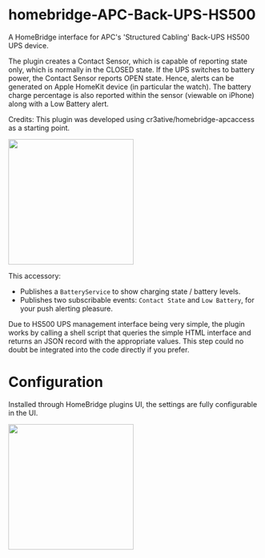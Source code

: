 # homebridge-APC-Back-UPS-HS500

A HomeBridge interface for APC's 'Structured Cabling' Back-UPS HS500 UPS device.

The plugin creates a Contact Sensor, which is capable of reporting state only, which is normally in the CLOSED state. If the UPS switches to battery power, the Contact Sensor reports OPEN state. Hence, alerts can be generated on Apple HomeKit device (in particular the watch). The battery charge percentage is also reported within the sensor (viewable on iPhone) along with a Low Battery alert.

Credits: This plugin was developed using cr3ative/homebridge-apcaccess as a starting point.

<img src="https://user-images.githubusercontent.com/1850718/75247783-a0bd6b00-57ca-11ea-9391-0db0afdaf2cf.PNG" width="250"/>

This accessory:

- Publishes a `BatteryService` to show charging state / battery levels.
- Publishes two subscribable events: `Contact State` and `Low Battery`, for your push alerting pleasure.

Due to HS500 UPS management interface being very simple, the plugin works by calling a shell script that queries the simple HTML interface and returns an JSON record with the appropriate values. This step could no doubt be integrated into the code directly if you prefer.

# Configuration

Installed through HomeBridge plugins UI, the settings are fully configurable in the UI.

<img src="https://user-images.githubusercontent.com/784541/83954978-f384d500-a845-11ea-97f8-62992137f1d0.png" width="250"/>
